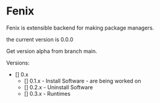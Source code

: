 # Fenix
Fenix is extensible backend for making package managers.

the current version is 0.0.0

Get version alpha from branch main.

Versions:
- [] 0.x
   - [] 0.1.x - Install Software - are being worked on
   - [] 0.2.x - Uninstall Software
   - [] 0.3.x - Runtimes
     
  
